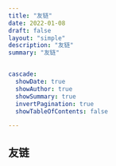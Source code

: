 ```yaml
---
title: "友链"
date: 2022-01-08
draft: false
layout: "simple"
description: "友链"
summary: "友链"


cascade:
  showDate: true
  showAuthor: true
  showSummary: true
  invertPagination: true
  showTableOfContents: false

---
```


## 友链
